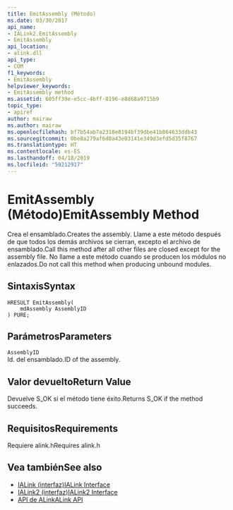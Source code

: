 ```yaml
---
title: EmitAssembly (Método)
ms.date: 03/30/2017
api_name:
- IALink2.EmitAssembly
- EmitAssembly
api_location:
- alink.dll
api_type:
- COM
f1_keywords:
- EmitAssembly
helpviewer_keywords:
- EmitAssembly method
ms.assetid: 605ff39e-e5cc-4bff-8196-e8d68a9715b9
topic_type:
- apiref
author: mairaw
ms.author: mairaw
ms.openlocfilehash: bf7b54ab7a2318e8194bf39dbe41b864633ddb43
ms.sourcegitcommit: 0be8a279af6d8a43e03141e349d3efd5d35f8767
ms.translationtype: HT
ms.contentlocale: es-ES
ms.lasthandoff: 04/18/2019
ms.locfileid: "59212917"
---
```

# <a name="emitassembly-method"></a><span data-ttu-id="0dc5e-102">EmitAssembly (Método)</span><span class="sxs-lookup"><span data-stu-id="0dc5e-102">EmitAssembly Method</span></span>
<span data-ttu-id="0dc5e-103">Crea el ensamblado.</span><span class="sxs-lookup"><span data-stu-id="0dc5e-103">Creates the assembly.</span></span> <span data-ttu-id="0dc5e-104">Llame a este método después de que todos los demás archivos se cierran, excepto el archivo de ensamblado.</span><span class="sxs-lookup"><span data-stu-id="0dc5e-104">Call this method after all other files are closed except for the assembly file.</span></span> <span data-ttu-id="0dc5e-105">No llame a este método cuando se producen los módulos no enlazados.</span><span class="sxs-lookup"><span data-stu-id="0dc5e-105">Do not call this method when producing unbound modules.</span></span>  
  
## <a name="syntax"></a><span data-ttu-id="0dc5e-106">Sintaxis</span><span class="sxs-lookup"><span data-stu-id="0dc5e-106">Syntax</span></span>  
  
```  
HRESULT EmitAssembly(  
    mdAssembly AssemblyID  
) PURE;  
```  
  
## <a name="parameters"></a><span data-ttu-id="0dc5e-107">Parámetros</span><span class="sxs-lookup"><span data-stu-id="0dc5e-107">Parameters</span></span>  
 `AssemblyID`  
 <span data-ttu-id="0dc5e-108">Id. del ensamblado.</span><span class="sxs-lookup"><span data-stu-id="0dc5e-108">ID of the assembly.</span></span>  
  
## <a name="return-value"></a><span data-ttu-id="0dc5e-109">Valor devuelto</span><span class="sxs-lookup"><span data-stu-id="0dc5e-109">Return Value</span></span>  
 <span data-ttu-id="0dc5e-110">Devuelve S_OK si el método tiene éxito.</span><span class="sxs-lookup"><span data-stu-id="0dc5e-110">Returns S_OK if the method succeeds.</span></span>  
  
## <a name="requirements"></a><span data-ttu-id="0dc5e-111">Requisitos</span><span class="sxs-lookup"><span data-stu-id="0dc5e-111">Requirements</span></span>  
 <span data-ttu-id="0dc5e-112">Requiere alink.h</span><span class="sxs-lookup"><span data-stu-id="0dc5e-112">Requires alink.h</span></span>  
  
## <a name="see-also"></a><span data-ttu-id="0dc5e-113">Vea también</span><span class="sxs-lookup"><span data-stu-id="0dc5e-113">See also</span></span>

- [<span data-ttu-id="0dc5e-114">IALink (interfaz)</span><span class="sxs-lookup"><span data-stu-id="0dc5e-114">IALink Interface</span></span>](../../../../docs/framework/unmanaged-api/alink/ialink-interface.md)
- [<span data-ttu-id="0dc5e-115">IALink2 (interfaz)</span><span class="sxs-lookup"><span data-stu-id="0dc5e-115">IALink2 Interface</span></span>](../../../../docs/framework/unmanaged-api/alink/ialink2-interface.md)
- [<span data-ttu-id="0dc5e-116">API de ALink</span><span class="sxs-lookup"><span data-stu-id="0dc5e-116">ALink API</span></span>](../../../../docs/framework/unmanaged-api/alink/index.md)

